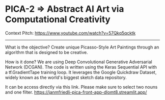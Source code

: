 # PICA-2 => Abstract AI Art via Computational Creativity

Context Pitch: 
https://www.youtube.com/watch?v=57Qkq5qcktk

***
What is the objective?
Create unique Picasso-Style Art Paintings through an algorithm that is designed to be creative. 


How is it done? We are using Deep Convolutional Generative Adversarial Network (DCGAN). The code is written using the Keras Sequential API with a tf.GradientTape training loop. It leverages the Google Quickdraw Dataset, widely known as the world's biggest sketch data repository. 

It can be access directly via this link. Please make sure to select two nouns and one filter. 
https://janmfriedli-pica-front-app-dlomt8.streamlit.app/
